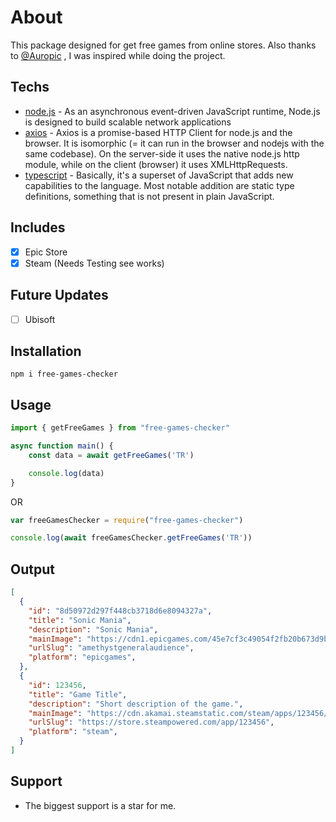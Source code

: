 # About
This package designed for get free games from online stores. Also thanks to [@Auropic](https://github.com/AuroPick/AuroPick) , I was inspired while doing the project.

## Techs
- [node.js](https://nodejs.org/en/) - As an asynchronous event-driven JavaScript runtime, Node.js is designed to build scalable network applications
- [axios](https://axios-http.com/docs/intro) - Axios is a promise-based HTTP Client for node.js and the browser. It is isomorphic (= it can run in the browser and nodejs with the same codebase). On the server-side it uses the native node.js http module, while on the client (browser) it uses XMLHttpRequests.
- [typescript](https://nodejs.dev/learn/nodejs-with-typescript) - Basically, it's a superset of JavaScript that adds new capabilities to the language. Most notable addition are static type definitions, something that is not present in plain JavaScript.

## Includes
- [x] Epic Store
- [x] Steam (Needs Testing see works) 

## Future Updates

- [ ] Ubisoft

## Installation

``npm i free-games-checker``

## Usage 

```typescript
import { getFreeGames } from "free-games-checker"

async function main() {
    const data = await getFreeGames('TR')

    console.log(data)
}
```
OR

```javascript
var freeGamesChecker = require("free-games-checker")

console.log(await freeGamesChecker.getFreeGames('TR'))
```

## Output

```json
[
  {
    "id": "8d50972d297f448cb3718d6e8094327a",
    "title": "Sonic Mania",
    "description": "Sonic Mania",
    "mainImage": "https://cdn1.epicgames.com/45e7cf3c49054f2fb20b673d9b0ae69e/offer/EGS_SonicMania_Lab42_S6-510x680-b83646998d6a711b6997e076e091c015.jpg",
    "urlSlug": "amethystgeneralaudience",
    "platform": "epicgames",
  },
  {
    "id": 123456,
    "title": "Game Title",
    "description": "Short description of the game.",
    "mainImage": "https://cdn.akamai.steamstatic.com/steam/apps/123456/header.jpg",
    "urlSlug": "https://store.steampowered.com/app/123456",
    "platform": "steam",
  }
]

```

## Support

- The biggest support is a star for me.
